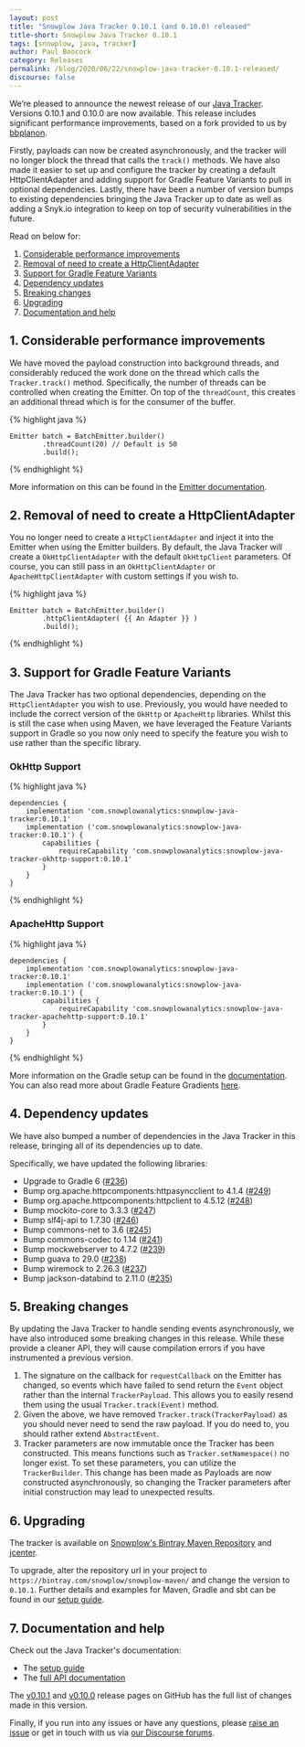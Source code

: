 ```yaml
---
layout: post
title: "Snowplow Java Tracker 0.10.1 (and 0.10.0) released"
title-short: Snowplow Java Tracker 0.10.1
tags: [snowplow, java, tracker]
author: Paul Boocock
category: Releases
permalink: /blog/2020/06/22/snowplow-java-tracker-0.10.1-released/
discourse: false
---
```


We’re pleased to announce the newest release of our [Java Tracker](https://github.com/snowplow/snowplow-java-tracker). Versions 0.10.1 and 0.10.0 are now available. This release includes significant performance improvements, based on a fork provided to us by [bbplanon](https://github.com/snowplow/snowplow-java-tracker/issues/222).

Firstly, payloads can now be created asynchronously, and the tracker will no longer block the thread that calls the `track()` methods. We have also made it easier to set up and configure the tracker by creating a default HttpClientAdapter and adding support for Gradle Feature Variants to pull in optional dependencies. Lastly, there have been a number of version bumps to existing dependencies bringing the Java Tracker up to date as well as adding a Snyk.io integration to keep on top of security vulnerabilities in the future.

Read on below for:

1. [Considerable performance improvements](#performance)
2. [Removal of need to create a HttpClientAdapter](#httpclientadapter)
3. [Support for Gradle Feature Variants](#gradle)
4. [Dependency updates](#updates)
5. [Breaking changes](#changes)
6. [Upgrading](#upgrade)
7. [Documentation and help](#doc)

<!--more-->

<h2 id="performance">1. Considerable performance improvements</h2>

We have moved the payload construction into background threads, and considerably reduced the work done on the thread which calls the `Tracker.track()` method. Specifically, the number of threads can be controlled when creating the Emitter. On top of the `threadCount`, this creates an additional thread which is for the consumer of the buffer.

{% highlight java %}
```
Emitter batch = BatchEmitter.builder()
        .threadCount(20) // Default is 50
        .build();
```
{% endhighlight %}

More information on this can be found in the [Emitter documentation](https://docs.snowplowanalytics.com/docs/collecting-data/collecting-from-own-applications/java-tracker/emitter/).

<h2 id="httpclientadapter">2. Removal of need to create a HttpClientAdapter</h2>

You no longer need to create a `HttpClientAdapter` and inject it into the Emitter when using the Emitter builders. By default, the Java Tracker will create a `OkHttpClientAdapter` with the default `OkHttpClient` parameters. Of course, you can still pass in an `OkHttpClientAdapter` or `ApacheHttpClientAdapter` with custom settings if you wish to.

{% highlight java %}
```
Emitter batch = BatchEmitter.builder()
        .httpClientAdapter( {{ An Adapter }} )
        .build();
```
{% endhighlight %}

<h2 id="gradle">3. Support for Gradle Feature Variants</h2>

The Java Tracker has two optional dependencies, depending on the `HttpClientAdapter` you wish to use. Previously, you would have needed to include the correct version of the `OkHttp` or `ApacheHttp` libraries. Whilst this is still the case when using Maven, we have leveraged the Feature Variants support in Gradle so you now only need to specify the feature you wish to use rather than the specific library.

<h3>OkHttp Support</h3>

{% highlight java %}
```
dependencies {
    implementation 'com.snowplowanalytics:snowplow-java-tracker:0.10.1'
    implementation ('com.snowplowanalytics:snowplow-java-tracker:0.10.1') {
        capabilities {
            requireCapability 'com.snowplowanalytics:snowplow-java-tracker-okhttp-support:0.10.1'
        }
    }
}
```
{% endhighlight %}

<h3>ApacheHttp Support</h3>

{% highlight java %}
```
dependencies {
    implementation 'com.snowplowanalytics:snowplow-java-tracker:0.10.1'
    implementation ('com.snowplowanalytics:snowplow-java-tracker:0.10.1') {
        capabilities {
            requireCapability 'com.snowplowanalytics:snowplow-java-tracker-apachehttp-support:0.10.1'
        }
    }
}
```
{% endhighlight %}

More information on the Gradle setup can be found in the [documentation](https://docs.snowplowanalytics.com/docs/collecting-data/collecting-from-own-applications/java-tracker/setup/#Gradle). You can also read more about Gradle Feature Gradients [here](https://docs.gradle.org/6.5/userguide/feature_variants.html).

<h2 id="updates">4. Dependency updates</h2>

We have also bumped a number of dependencies in the Java Tracker in this release, bringing all of its dependencies up to date.

Specifically, we have updated the following libraries:
* Upgrade to Gradle 6 ([#236](https://github.com/snowplow/snowplow-java-tracker/issues/236))
* Bump org.apache.httpcomponents:httpasyncclient to 4.1.4 ([#249](https://github.com/snowplow/snowplow-java-tracker/issues/249))
* Bump org.apache.httpcomponents:httpclient to 4.5.12 ([#248](https://github.com/snowplow/snowplow-java-tracker/issues/248))
* Bump mockito-core to 3.3.3 ([#247](https://github.com/snowplow/snowplow-java-tracker/issues/247))
* Bump slf4j-api to 1.7.30 ([#246](https://github.com/snowplow/snowplow-java-tracker/issues/246))
* Bump commons-net to 3.6 ([#245](https://github.com/snowplow/snowplow-java-tracker/issues/245))
* Bump commons-codec to 1.14 ([#241](https://github.com/snowplow/snowplow-java-tracker/issues/241))
* Bump mockwebserver to 4.7.2 ([#239](https://github.com/snowplow/snowplow-java-tracker/issues/239))
* Bump guava to 29.0 ([#238](https://github.com/snowplow/snowplow-java-tracker/issues/238))
* Bump wiremock to 2.26.3 ([#237](https://github.com/snowplow/snowplow-java-tracker/issues/237))
* Bump jackson-databind to 2.11.0 ([#235](https://github.com/snowplow/snowplow-java-tracker/issues/235))

<h2 id="changes">5. Breaking changes</h2>

By updating the Java Tracker to handle sending events asynchronously, we have also introduced some breaking changes in this release. While these provide a cleaner API, they will cause compilation errors if you have instrumented a previous version.
1. The signature on the callback for `requestCallback` on the Emitter has changed, so events which have failed to send return the `Event` object rather than the internal `TrackerPayload`. This allows you to easily resend them using the usual `Tracker.track(Event)` method.
2. Given the above, we have removed `Tracker.track(TrackerPayload)` as you should never need to send the raw payload. If you do need to, you should rather extend `AbstractEvent`.
3. Tracker parameters are now immutable once the Tracker has been constructed. This means functions such as `Tracker.setNamespace()` no longer exist. To set these parameters, you can utilize the `TrackerBuilder`. This change has been made as Payloads are now constructed asynchronously, so changing the Tracker parameters after initial construction may lead to unexpected results.

<h2 id="upgrade">6. Upgrading</h2>

The tracker is available on [Snowplow's Bintray Maven Repository](https://bintray.com/snowplow/snowplow-maven/snowplow-java-tracker) and [jcenter](https://bintray.com/bintray/jcenter?filterByPkgName=snowplow-java-tracker).

To upgrade, alter the repository url in your project to `https://bintray.com/snowplow/snowplow-maven/` and change the version to `0.10.1`.
Further details and examples for Maven, Gradle and sbt can be found in our [setup guide](https://github.com/snowplow/snowplow/wiki/Java-Tracker-Setup#3-setup).

<h2 id="doc">7. Documentation and help</h2>

Check out the Java Tracker's documentation:

* The [setup guide](https://github.com/snowplow/snowplow/wiki/Java-Tracker-Setup)
* The [full API documentation](https://github.com/snowplow/snowplow/wiki/Java-Tracker)

The [v0.10.1](https://github.com/snowplow/snowplow-java-tracker/releases/tag/0.10.1) and [v0.10.0](https://github.com/snowplow/snowplow-java-tracker/releases/tag/0.10.0) release pages on GitHub has the full list of changes made in this version.

Finally, if you run into any issues or have any questions, please
[raise an issue](https://github.com/snowplow/snowplow-java-tracker/issues) or get in touch with us via [our Discourse forums](https://discourse.snowplowanalytics.com/).


